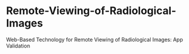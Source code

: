 # Remote-Viewing-of-Radiological-Images
Web-Based Technology for Remote Viewing of Radiological Images: App Validation
